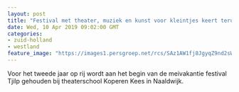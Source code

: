 ```yaml
---
layout: post
title: "Festival met theater, muziek en kunst voor kleintjes keert terug in Naaldwijk"
date: Wed, 10 Apr 2019 09:02:00 GMT
categories: 
- zuid-holland 
- westland 
feature_image: "https://images1.persgroep.net/rcs/SAz1AW1fj8JgyqZ9nd2sW6kzQFo/diocontent/145175652/_fitwidth/400/?appId=21791a8992982cd8da851550a453bd7f&quality=0.7"
---
```


Voor het tweede jaar op rij wordt aan het begin van de meivakantie festival Tjilp gehouden bij theaterschool Koperen Kees in Naaldwijk.
